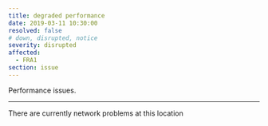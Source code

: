```yaml
---
title: degraded performance
date: 2019-03-11 10:30:00
resolved: false
# down, disrupted, notice
severity: disrupted
affected:
  - FRA1
section: issue
---
```


Performance issues.

---

There are currently network problems at this location
